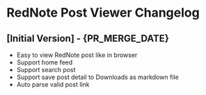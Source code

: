 # RedNote Post Viewer Changelog

## [Initial Version] - {PR_MERGE_DATE}

- Easy to view RedNote post like in browser
- Support home feed
- Support search post
- Support save post detail to Downloads as markdown file
- Auto parse valid post link
